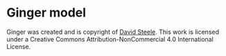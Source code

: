 # Ginger model

Ginger was created and is copyright of [David Steele](https://twitter.com/RobotSuperCzar). This work is licensed under a Creative Commons Attribution-NonCommercial 4.0 International License.